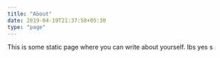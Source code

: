 ```yaml
---
title: "About"
date: 2019-04-19T21:37:58+05:30
type: "page"
---
```


This is some static page where you can write about yourself.
Ibs yes
s